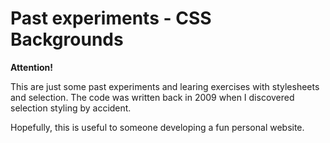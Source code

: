 # Past experiments - CSS Backgrounds

**Attention!** 

This are just some past experiments and learing exercises with stylesheets and selection. 
The code was written back in 2009 when I discovered selection styling by accident.

Hopefully, this is useful to someone developing a fun personal website.